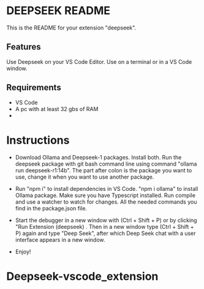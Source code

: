 # DEEPSEEK README

This is the README for your extension "deepseek". 

## Features

Use Deepseek on your VS Code Editor. Use on a terminal or in a VS Code window.

## Requirements

* VS Code
* A pc with at least 32 gbs of RAM
* 

# Instructions

* Download Ollama and Deepseek-1 packages. Install both. Run the deepseek package with git bash command line using command "ollama run deepseek-r1:14b". The part after colon is the package you want to use, change it when you want to use another package.
* Run "npm i" to install dependencies in VS Code. "npm i ollama" to install Ollama package. Make sure you have Typescript installed. Run compile and use a watcher to watch for changes. All the needed commands you find in the package.json file.
* Start the debugger in a new window with (Ctrl + Shift + P) or by clicking "Run Extension (deepseek) . Then in a new window type (Ctrl + Shift + P) again and type "Deep Seek", after which Deep Seek chat with a user interface appears in a new window.
  
* Enjoy!

# Deepseek-vscode_extension

